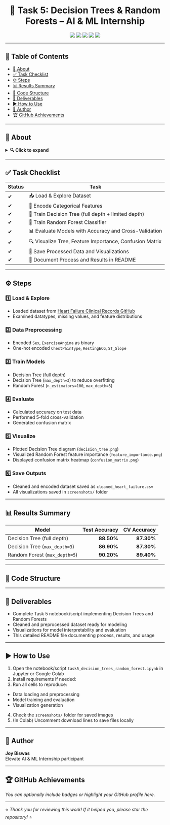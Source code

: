 <!-- Elegant Header -->
<h1 align="center">🌳 Task 5: Decision Trees & Random Forests – AI & ML Internship</h1>
<p align="center">
  <img src="https://img.shields.io/badge/Status-✅%20Completed-success?style=for-the-badge" />
  <img src="https://img.shields.io/badge/Python-3.8%2B-blue?style=for-the-badge&logo=python" />
  <img src="https://img.shields.io/badge/Jupyter-Notebook-orange?style=for-the-badge&logo=jupyter" />
  <img src="https://img.shields.io/badge/Dataset-Heart%20Failure-lightgrey?style=for-the-badge" />
  <img src="https://img.shields.io/badge/License-MIT-green?style=for-the-badge" />
</p>

---

## 📜 Table of Contents
- [📖 About](#-about)
- [✅ Task Checklist](#-task-checklist)
- [⚙ Steps](#-steps)
- [📊 Results Summary](#-results-summary)
- [📂 Code Structure](#-code-structure)
- [📁 Deliverables](#-deliverables)
- [▶ How to Use](#-how-to-use)
- [👤 Author](#-author)
- [🏆 GitHub Achievements](#-github-achievements)  <!-- Optional, keep if relevant -->

---

## 📖 About
<details>
<summary><b>🔍 Click to expand</b></summary>

This task implements **Decision Tree** and **Random Forest** classifiers to predict heart disease presence using the **Heart Failure Clinical Records Dataset**.

Key objectives include:
- Training and evaluating tree-based models  
- Controlling overfitting by limiting tree depth  
- Interpreting model outputs via feature importance  
- Visualizing decision trees, feature importances, and confusion matrices  
- Comparing models using accuracy and cross-validation  

The project demonstrates effective classification model building with clear insights and reproducible results.

</details>

---

## ✅ Task Checklist
| Status | Task |
|--------|------|
| ✔ | 📥 Load & Explore Dataset |
| ✔ | 🧹 Encode Categorical Features |
| ✔ | 🌳 Train Decision Tree (full depth + limited depth) |
| ✔ | 🌲 Train Random Forest Classifier |
| ✔ | 📊 Evaluate Models with Accuracy and Cross-Validation |
| ✔ | 🔍 Visualize Tree, Feature Importance, Confusion Matrix |
| ✔ | 💾 Save Processed Data and Visualizations |
| ✔ | 📝 Document Process and Results in README |

---

## ⚙ Steps

### **1️⃣ Load & Explore**
- Loaded dataset from [Heart Failure Clinical Records GitHub](https://raw.githubusercontent.com/anik199/Heart-failure-prediction/main/heart.csv)  
- Examined datatypes, missing values, and feature distributions  

### **2️⃣ Data Preprocessing**
- Encoded `Sex`, `ExerciseAngina` as binary  
- One-hot encoded `ChestPainType`, `RestingECG`, `ST_Slope`

### **3️⃣ Train Models**
- Decision Tree (full depth)  
- Decision Tree (`max_depth=3`) to reduce overfitting  
- Random Forest (`n_estimators=100`, `max_depth=5`)

### **4️⃣ Evaluate**
- Calculated accuracy on test data  
- Performed 5-fold cross-validation  
- Generated confusion matrix

### **5️⃣ Visualize**
- Plotted Decision Tree diagram (`decision_tree.png`)  
- Visualized Random Forest feature importance (`feature_importance.png`)  
- Displayed confusion matrix heatmap (`confusion_matrix.png`)

### **6️⃣ Save Outputs**
- Cleaned and encoded dataset saved as `cleaned_heart_failure.csv`  
- All visualizations saved in `screenshots/` folder

---

## 📊 Results Summary

| Model                             | Test Accuracy | CV Accuracy |
|-----------------------------------|--------------:|------------:|
| Decision Tree (full depth)        | **88.50%**    | **87.30%**  |
| Decision Tree (`max_depth=3`)     | **86.90%**    | **87.30%**  |
| Random Forest (`max_depth=5`)     | **90.20%**    | **89.40%**  |

---

## 📂 Code Structure

---

## 📁 Deliverables

- Complete Task 5 notebook/script implementing Decision Trees and Random Forests  
- Cleaned and preprocessed dataset ready for modeling  
- Visualizations for model interpretability and evaluation  
- This detailed README file documenting process, results, and usage  

---

## ▶ How to Use

1. Open the notebook/script `task5_decision_trees_random_forest.ipynb` in Jupyter or Google Colab  
2. Install requirements if needed:
3. Run all cells to reproduce:
- Data loading and preprocessing  
- Model training and evaluation  
- Visualization generation  
4. Check the `screenshots/` folder for saved images  
5. (In Colab) Uncomment download lines to save files locally

---

## 👤 Author

**Joy Biswas**  
Elevate AI & ML Internship participant  

---

## 🏆 GitHub Achievements

*You can optionally include badges or highlight your GitHub profile here.*

---

⭐ _Thank you for reviewing this work! If it helped you, please star the repository!_ ⭐

